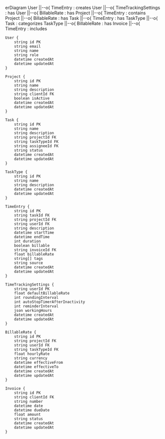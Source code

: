 erDiagram
User ||--o{ TimeEntry : creates
User ||--o{ TimeTrackingSettings : has
User ||--o{ BillableRate : has
Project ||--o{ TimeEntry : contains
Project ||--o{ BillableRate : has
Task ||--o{ TimeEntry : has
TaskType ||--o{ Task : categorizes
TaskType ||--o{ BillableRate : has
Invoice ||--o{ TimeEntry : includes

    User {
        string id PK
        string email
        string name
        string role
        datetime createdAt
        datetime updatedAt
    }

    Project {
        string id PK
        string name
        string description
        string clientId FK
        boolean isActive
        datetime createdAt
        datetime updatedAt
    }

    Task {
        string id PK
        string name
        string description
        string projectId FK
        string taskTypeId FK
        string assigneeId FK
        string status
        datetime createdAt
        datetime updatedAt
    }

    TaskType {
        string id PK
        string name
        string description
        datetime createdAt
        datetime updatedAt
    }

    TimeEntry {
        string id PK
        string taskId FK
        string projectId FK
        string userId FK
        string description
        datetime startTime
        datetime endTime
        int duration
        boolean billable
        string invoiceId FK
        float billableRate
        string[] tags
        string source
        datetime createdAt
        datetime updatedAt
    }

    TimeTrackingSettings {
        string userId PK
        float defaultBillableRate
        int roundingInterval
        int autoStopTimerAfterInactivity
        int reminderInterval
        json workingHours
        datetime createdAt
        datetime updatedAt
    }

    BillableRate {
        string id PK
        string projectId FK
        string userId FK
        string taskTypeId FK
        float hourlyRate
        string currency
        datetime effectiveFrom
        datetime effectiveTo
        datetime createdAt
        datetime updatedAt
    }

    Invoice {
        string id PK
        string clientId FK
        string number
        datetime date
        datetime dueDate
        float amount
        string status
        datetime createdAt
        datetime updatedAt
    }
